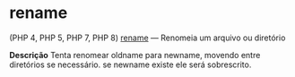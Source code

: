# rename #
(PHP 4, PHP 5, PHP 7, PHP 8)
[rename](https://www.php.net/manual/pt_BR/function.rename.php) — Renomeia um arquivo ou diretório

**Descrição**
Tenta renomear oldname para newname, movendo entre diretórios se necessário. se newname existe ele será sobrescrito.
